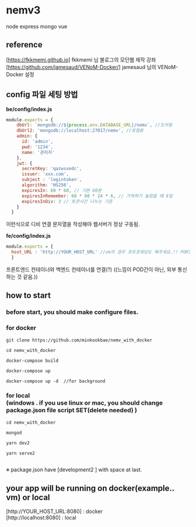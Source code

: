 # nemv3
node express mongo vue
## reference
[https://fkkmemi.github.io] fkkmemi 님 블로그의 모던웹 제작 강좌<br>
[https://github.com/jamesaud/VENoM-Docker/] jamesaud 님의 VENoM-Docker 설정


## config 파일 세팅 방법

**be/config/index.js**  
```javascript
module.exports = {
    dbUrl: `mongodb://${process.env.DATABASE_URL}/nemv`, //도커용
    dbUrl2: 'mongodb://localhost:27017/nemv', //로컬용
    admin: {
      id: 'admin',
      pwd: '1234',
      name: '관리자'
    },
    jwt: {
      secretKey: 'qazwsxedc',
      issuer: 'xxx.com',
      subject : 'logintoken',
      algorithm: 'HS256',    
      expiresIn: 60 * 60, // 기본 60분
      expiresInRemember: 60 * 60 * 24 * 6, // 기억하기 눌렀을 때 6일
      expiresInDiv: 3 // 토큰시간 나누는 기준
    }
  }
```
이런식으로 디비 연결 문자열을 작성해야 웹서버가 정상 구동됨.

**fe/config/index.js**
```javascript
module.exports = {
  host_URL : 'http://YOUR_HOST_URL' //vm의 경우 포트포워딩도 해주세요.!! PORT 3000,8080,27017 을 각각 3000,8080,27017로...
  }

```

프론트엔드 컨테이너와 백엔드 컨테이너를 연결(?) ((느낌이 POD간이 아닌, 외부 통신하는 것 같음.))



## how to start
### before start, you should make configure files.


### for docker
```
git clone https://github.com/minkookbae/nemv_with_docker
```
```
cd nemv_with_docker
```

```
docker-compose build
```

```
docker-compose up
```
```
docker-compose up -d  //for background
```


### for local<br>(windows . if you use linux or mac, you should change package.json file script SET(delete needed) )

```
cd nemv_with_docker
```
```
mongod
```
```
yarn dev2
```
```
yarn serve2
```


##
※ package.json have [development2 ] with space at last.

## your app will be running on docker(example.. vm) or local
[http://YOUR_HOST_URL:8080] : docker
<br>
[http://localhost:8080] : local
